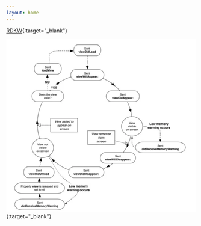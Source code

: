 ```yaml
---
layout: home
---
```


[RDKW](https://rdkw.wordpress.com/2013/02/24/ios-uiviewcontroller-lifecycle/){:target="_blank"}

[![View Controller Lifecycle](/assets/img/view-lifecycle.png)](/assets/img/view-lifecycle.png){:target="_blank"}
